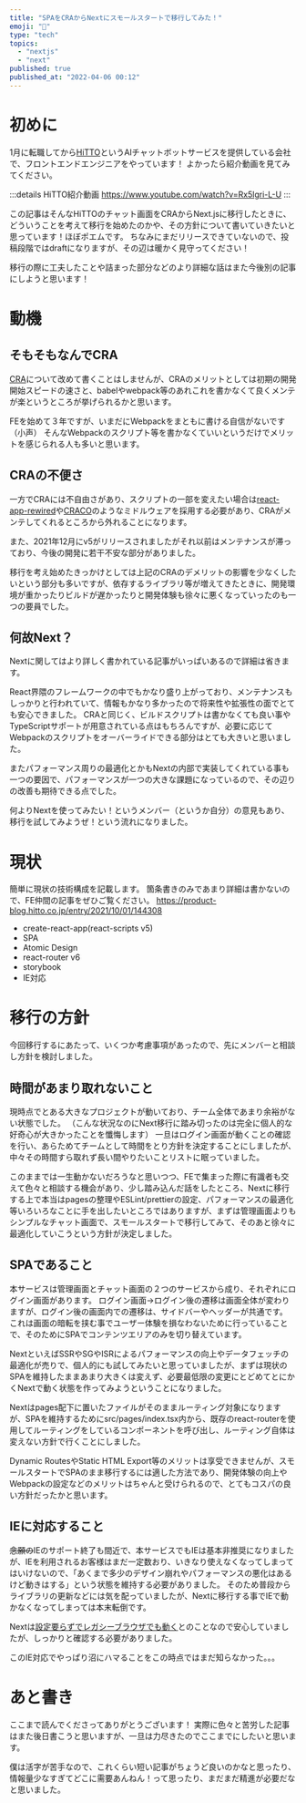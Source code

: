 ```yaml
---
title: "SPAをCRAからNextにスモールスタートで移行してみた！"
emoji: "🎢"
type: "tech"
topics:
  - "nextjs"
  - "next"
published: true
published_at: "2022-04-06 00:12"
---
```


# 初めに

1月に転職してから[HiTTO](https://www.hitto.co.jp/)というAIチャットボットサービスを提供している会社で、フロントエンドエンジニアをやっています！
よかったら紹介動画を見てみてください。

:::details HiTTO紹介動画
https://www.youtube.com/watch?v=Rx5lgri-L-U
:::

この記事はそんなHiTTOのチャット画面をCRAからNext.jsに移行したときに、どういうことを考えて移行を始めたのかや、その方針について書いていきたいと思っています！ほぼポエムです。
ちなみにまだリリースできていないので、投稿段階ではdraftになりますが、その辺は暖かく見守ってください！

移行の際に工夫したことや詰まった部分などのより詳細な話はまた今後別の記事にしようと思います！

# 動機

<!-- 参考：https://ichi.pro/sayonara-react-apuri-o-sakusei-hello-next-js-91454856409432 -->

## そもそもなんでCRA

[CRA](https://create-react-app.dev/)について改めて書くことはしませんが、CRAのメリットとしては初期の開発開始スピードの速さと、babelやwebpack等のあれこれを書かなくて良くメンテが楽というところが挙げられるかと思います。

FEを始めて３年ですが、いまだにWebpackをまともに書ける自信がないです（小声）
そんなWebpackのスクリプト等を書かなくていいというだけでメリットを感じられる人も多いと思います。

## CRAの不便さ

一方でCRAには不自由さがあり、スクリプトの一部を変えたい場合は[react-app-rewired](https://www.npmjs.com/package/react-app-rewired)や[CRACO](https://www.npmjs.com/package/@craco/craco)のようなミドルウェアを採用する必要があり、CRAがメンテしてくれるところから外れることになります。

また、2021年12月にv5がリリースされましたがそれ以前はメンテナンスが滞っており、今後の開発に若干不安な部分がありました。

移行を考え始めたきっかけとしては上記のCRAのデメリットの影響を少なくしたいという部分も多いですが、依存するライブラリ等が増えてきたときに、開発環境が重かったりビルドが遅かったりと開発体験も徐々に悪くなっていったのも一つの要員でした。

## 何故Next？

Nextに関してはより詳しく書かれている記事がいっぱいあるので詳細は省きます。

React界隈のフレームワークの中でもかなり盛り上がっており、メンテナンスもしっかりと行われていて、情報もかなり多かったので将来性や拡張性の面でとても安心できました。
CRAと同じく、ビルドスクリプトは書かなくても良い事やTypeScriptサポートが用意されている点はもちろんですが、必要に応じてWebpackのスクリプトをオーバーライドできる部分はとても大きいと思いました。

またパフォーマンス周りの最適化とかもNextの内部で実装してくれている事も一つの要因で、パフォーマンスが一つの大きな課題になっているので、その辺りの改善も期待できる点でした。

何よりNextを使ってみたい！というメンバー（というか自分）の意見もあり、移行を試してみようぜ！という流れになりました。

# 現状

簡単に現状の技術構成を記載します。
箇条書きのみであまり詳細は書かないので、FE仲間の記事をぜひご覧ください。
https://product-blog.hitto.co.jp/entry/2021/10/01/144308

- create-react-app(react-scripts v5)
- SPA
- Atomic Design
- react-router v6
- storybook
- IE対応

# 移行の方針

今回移行するにあたって、いくつか考慮事項があったので、先にメンバーと相談し方針を検討しました。

## 時間があまり取れないこと

現時点でとある大きなプロジェクトが動いており、チーム全体であまり余裕がない状態でした。
（こんな状況なのにNext移行に踏み切ったのは完全に個人的な好奇心が大きかったことを懺悔します）
一旦はログイン画面が動くことの確認を行い、あらためてチームとして時間をとり方針を決定することにしましたが、中々その時間すら取れず長い間やりたいことリストに眠っていました。

このままでは一生動かないだろうなと思いつつ、FEで集まった際に有識者も交えて色々と相談する機会があり、少し踏み込んだ話をしたところ、Nextに移行する上で本当はpagesの整理やESLint/prettierの設定、パフォーマンスの最適化等いろいろなことに手を出したいところではありますが、まずは管理画面よりもシンプルなチャット画面で、スモールスタートで移行してみて、そのあと徐々に最適化していこうという方針が決定しました。

## SPAであること

本サービスは管理画面とチャット画面の２つのサービスから成り、それぞれにログイン画面があります。
ログイン画面→ログイン後の遷移は画面全体が変わりますが、ログイン後の画面内での遷移は、サイドバーやヘッダーが共通です。
これは画面の暗転を挟む事でユーザー体験を損なわないために行っていることで、そのためにSPAでコンテンツエリアのみを切り替えています。

NextといえばSSRやSGやISRによるパフォーマンスの向上やデータフェッチの最適化が売りで、個人的にも試してみたいと思っていましたが、まずは現状のSPAを維持したままあまり大きくは変えず、必要最低限の変更にとどめてとにかくNextで動く状態を作ってみようということになりました。

Nextはpages配下に置いたファイルがそのままルーティング対象になりますが、SPAを維持するためにsrc/pages/index.tsx内から、既存のreact-routerを使用してルーティングをしているコンポーネントを呼び出し、ルーティング自体は変えない方針で行くことにしました。

Dynamic RoutesやStatic HTML Export等のメリットは享受できませんが、スモールスタートでSPAのまま移行するには適した方法であり、開発体験の向上やWebpackの設定などのメリットはちゃんと受けられるので、とてもコスパの良い方針だったかと思います。

## IEに対応すること

~~念願の~~IEのサポート終了も間近で、本サービスでもIEは基本非推奨になりましたが、IEを利用されるお客様はまだ一定数おり、いきなり使えなくなってしまってはいけないので、「あくまで多少のデザイン崩れやパフォーマンスの悪化はあるけど動きはする」という状態を維持する必要がありました。
そのため普段からライブラリの更新などには気を配っていましたが、Nextに移行する事でIEで動かなくなってしまっては本末転倒です。

Nextは[設定要らずでレガシーブラウザでも動く](https://nextjs.org/docs/basic-features/supported-browsers-features)とのことなので安心していましたが、しっかりと確認する必要がありました。

このIE対応でやっぱり沼にハマることをこの時点ではまだ知らなかった。。。

# あと書き

ここまで読んでくださってありがとうございます！
実際に色々と苦労した記事はまた後日書こうと思いますが、一旦は力尽きたのでここまでにしたいと思います。

僕は活字が苦手なので、これくらい短い記事がちょうど良いのかなと思ったり、情報量少なすぎてどこに需要あんねん！って思ったり、まだまだ精進が必要だなと思いました。